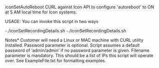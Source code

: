 iconSetAutoReboot
CURL against Icon API to configure 'autoreboot' to ON at 5 AM local time for Icon systems.

USAGE: You can invoke this script in two ways

-./iconSetRecordingDetails.sh <Password> <Filename>
-./iconSetRecordingDetails.sh <Filename>

Notes* 
Customer will need a Linux or MAC machine with CURL utility installed. 
Password parameter is optional. 
Script assumes a default password of ‘admin/admin’ if no password parameter is given. 
Filename parameter is mandatory. This should be a list of IPs this script will operate over. See ExampleFile.txt for formatting examples.

